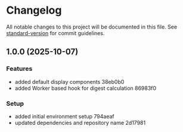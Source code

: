 # Changelog

All notable changes to this project will be documented in this file. See [standard-version](https://github.com/conventional-changelog/standard-version) for commit guidelines.

## 1.0.0 (2025-10-07)


### Features

* added default display components 38eb0b0
* added Worker based hook for digest calculation 86983f0


### Setup

* added initial environment setup 794aeaf
* updated dependencies and repository name 2d17981

